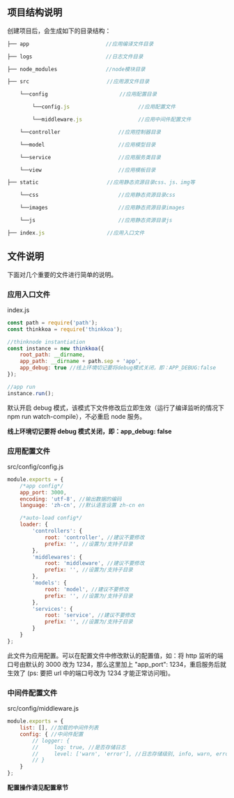 ## 项目结构说明

创建项目后，会生成如下的目录结构：

```js
├── app　　　　　　　　　　　　　   //应用编译文件目录

├── logs　　　　　　　　　　　　　  //日志文件目录

├── node_modules　　　　　　　    //node模块目录

├── src　　　　　　　　　　　　     //应用源文件目录

    └──config                       //应用配置目录

        └──config.js                      //应用配置文件

        └──middleware.js                  //应用中间件配置文件

    └──controller　　　　            //应用控制器目录

    └──model　　　　　　　            //应用模型目录

    └──service　　　　　　　          //应用服务类目录

    └──view　　　　　　　             //应用模板目录

├── static　　　　　　            //应用静态资源目录css、js、img等

    └──css　　　　　　　              //应用静态资源目录css

    └──images　　　　　　　           //应用静态资源目录images

    └──js　　　　　　　               //应用静态资源目录js

├── index.js　　　　　　          //应用入口文件
```

## 文件说明

下面对几个重要的文件进行简单的说明。

### 应用入口文件

index.js

```js
const path = require('path');
const thinkkoa = require('thinkkoa');

//thinknode instantiation
const instance = new thinkkoa({
    root_path: __dirname,
    app_path: __dirname + path.sep + 'app',
    app_debug: true //线上环境切记要将debug模式关闭，即：APP_DEBUG:false
});

//app run
instance.run();
```

默认开启 debug 模式，该模式下文件修改后立即生效（运行了编译监听的情况下 npm run watch-compile），不必重启 node 服务。

**线上环境切记要将 debug 模式关闭，即：app_debug: false**

### 应用配置文件

src/config/config.js

```js
module.exports = {
    /*app config*/
    app_port: 3000, 
    encoding: 'utf-8', //输出数据的编码
    language: 'zh-cn', //默认语言设置 zh-cn en

    /*auto-load config*/
    loader: {
        'controllers': {
            root: 'controller', //建议不要修改
            prefix: '', //设置为/支持子目录
        },
        'middlewares': {
            root: 'middleware', //建议不要修改
            prefix: '', //设置为/支持子目录
        },
        'models': {
            root: 'model', //建议不要修改
            prefix: '', //设置为/支持子目录
        },
        'services': {
            root: 'service', //建议不要修改
            prefix: '', //设置为/支持子目录
        }
    }
};
```

此文件为应用配置。可以在配置文件中修改默认的配置值，如：将 http 监听的端口号由默认的 3000 改为 1234，那么这里加上 "app_port": 1234，重启服务后就生效了 (ps: 要把 url 中的端口号改为 1234 才能正常访问哦)。

### 中间件配置文件

src/config/middleware.js

```js
module.exports = { 
    list: [], //加载的中间件列表
    config: { //中间件配置 
        // logger: {
        //     log: true, //是否存储日志
        //     level: ['warn', 'error'], //日志存储级别, info, warn, error, console类型日志有效
        // }
    }
};
```

**配置操作请见配置章节**